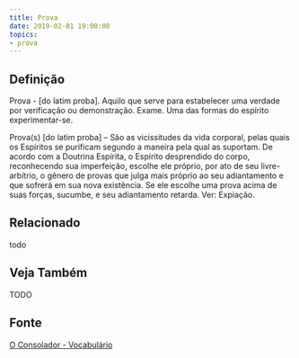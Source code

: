 ```yaml
---
title: Prova
date: 2019-02-01 19:00:00
topics:
- prova
---
```


## Definição
Prova - [do latim proba]. Aquilo que serve para estabelecer uma verdade por
verificação ou demonstração. Exame. Uma das formas do espírito experimentar-se. 

Prova(s) [do latim proba] – São as vicissitudes da vida corporal, pelas quais
os Espíritos se purificam segundo a maneira pela qual as suportam. De acordo
com a Doutrina Espírita, o Espírito desprendido do corpo, reconhecendo sua
imperfeição, escolhe ele próprio, por ato de seu livre-arbítrio, o gênero de
provas que julga mais próprio ao seu adiantamento e que sofrerá em sua nova
existência. Se ele escolhe uma prova acima de suas forças, sucumbe, e seu
adiantamento retarda. Ver: Expiação.

## Relacionado
todo

## Veja Também
TODO

## Fonte
[O Consolador - Vocabulário](http://www.oconsolador.com.br/linkfixo/vocabulario/principal.html)
